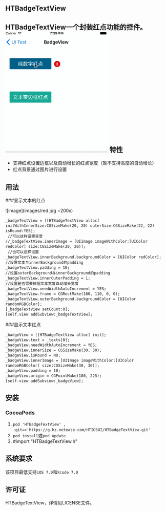 HTBadgeTextView
---
HTBadgeTextView一个封装红点功能的控件。  
![image](images/redpoint.gif)
特性
---
* 支持红点设置边框以及自动增长的红点宽度（暂不支持高度的自动增长）
* 红点背景通过图片进行设置

用法
---

###显示文本的红点

![image](images/red.jpg =200x)

	_badgeTextView = [[HTBadgeTextView alloc] initWithInnerSize:CGSizeMake(20, 20) outerSize:CGSizeMake(22, 22) isRound:YES];
     //可以这样设置背景
	//_badgeTextView.innerImage = [UIImage imageWithColor:[UIColor redColor] size:CGSizeMake(20, 20)];
     //也可以这样设置
    _badgeTextView.innerBackground.backgroundColor = [UIColor redColor];
    //设置文本与innerBackground的padding
    _badgeTextView.padding = 10;
    //设置outerBackground与innerBackground的padding
    _badgeTextView.innerOuterPadding = 1;
    //设置是否需要根据文本宽度自动增长宽度
    _badgeTextView.needWidthAutoIncrement = YES;
    _badgeTextView.frame = CGRectMake(180, 110, 0, 0);
    _badgeTextView.outerBackground.backgroundColor = [UIColor randomRGBColor];
    [_badgeTextView setCount:0];
    [self.view addSubview:_badgeTextView];

###显示文本红点

	_badgeView = [[HTBadgeTextView alloc] init];
    _badgeView.text = _texts[0];
    _badgeView.needWidthAutoIncrement = YES;
    _badgeView.innerSize = CGSizeMake(30, 30);
    _badgeView.isRound = NO;
    _badgeView.innerImage = [UIImage imageWithColor:[UIColor randomRGBColor] size:CGSizeMake(30, 30)];
    _badgeView.padding = 10;
    _badgeView.origin = CGPointMake(180, 225);
    [self.view addSubview:_badgeView];


安装
---
###	CocoaPods

1. `pod 'HTBadgeTextView' , :git=>'https://g.hz.netease.com/HTIOSUI/HTBadgeTextView.git'`
2. `pod install`或`pod update`
3. \#import "HTBadgeTextView.h"
	
系统要求
---

该项目最低支持`iOS 7.0`和`Xcode 7.0`

许可证
---

HTBadgeTextView，详情见LICENSE文件。
     

	
	
